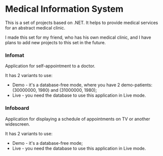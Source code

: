 # Medical Information System
This is a set of projects based on .NET. It helps to provide medical services for an abstract medical clinic.

I made this set for my friend, who has his own medical clinic, and I have plans to add new projects to this set in the future.

### Infomat
Application for self-appointment to a doctor.

It has 2 variants to use:

* Demo - it's a database-free mode, where you have 2 demo-patients: (30000000, 1980) and (31000000, 1980);
* Live - you need the database to use this application in Live mode.

### Infoboard
Application for displaying a schedule of appointments on TV or another widescreen.

It has 2 variants to use:

* Demo - it's a database-free mode;
* Live - you need the database to use this application in Live mode.
